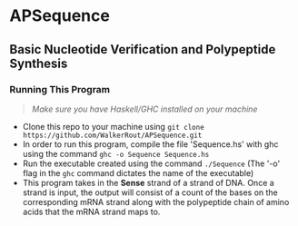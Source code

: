  # APSequence
## Basic Nucleotide Verification and Polypeptide Synthesis


### Running This Program

> *Make sure you have Haskell/GHC installed on your machine*

- Clone this repo to your machine using ```git clone https://github.com/WalkerRout/APSequence.git```
- In order to run this program, compile the file 'Sequence.hs' with ghc using the command ``` ghc -o Sequence Sequence.hs ```
- Run the executable created using the command ``` ./Sequence ``` (The '-o' flag in the ``` ghc ``` command dictates the name of the executable)
- This program takes in the **Sense** strand of a strand of DNA. Once a strand is input, the output will consist of a count of the bases on the corresponding mRNA strand along with the polypeptide chain of amino acids that the mRNA strand maps to.



